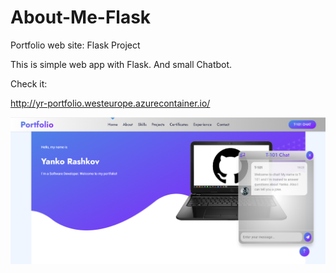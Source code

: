 # About-Me-Flask

 Portfolio web site: Flask Project


This is simple web app with Flask. And small Chatbot.

Check it:

http://yr-portfolio.westeurope.azurecontainer.io/



![img.png](img.png)